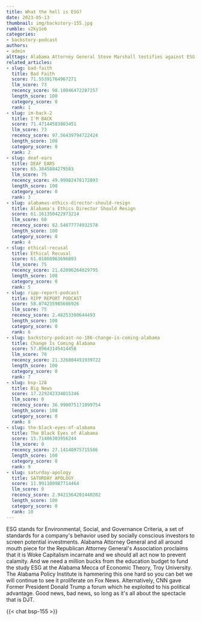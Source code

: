 ```yaml
---
title: What the hell is ESG?
date: 2023-05-13
thumbnail: img/backstory-155.jpg
rumble: v2ky1o6
categories:
- backstory-podcast
authors:
- admin
alttags: Alabama Attorney General Steve Marshall testifies against ESG investing before Congress, per Backstory Podcast
related_articles:
- slug: bad-faith
  title: Bad Faith
  score: 71.55391764967271
  llm_score: 73
  recency_score: 98.10046472287257
  length_score: 100
  category_score: 0
  rank: 1
- slug: im-back-2
  title: I'M BACK
  score: 71.47144583803451
  llm_score: 73
  recency_score: 97.56439794722424
  length_score: 100
  category_score: 0
  rank: 2
- slug: deaf-ears
  title: DEAF EARS
  score: 65.3845884279583
  llm_score: 75
  recency_score: 49.99982478172893
  length_score: 100
  category_score: 0
  rank: 3
- slug: alabamas-ethics-director-should-resign
  title: Alabama's Ethics Director Should Resign
  score: 61.161350422973214
  llm_score: 60
  recency_score: 82.54877774932578
  length_score: 100
  category_score: 0
  rank: 4
- slug: ethical-recusal
  title: Ethical Recusal
  score: 61.01860963696893
  llm_score: 75
  recency_score: 21.62096264029795
  length_score: 100
  category_score: 0
  rank: 5
- slug: ripp-report-podcast
  title: RIPP REPORT PODCAST
  score: 58.074235985606926
  llm_score: 75
  recency_score: 2.48253390644493
  length_score: 100
  category_score: 0
  rank: 6
- slug: backstory-podcast-no-186-change-is-coming-alabama
  title: Change Is Coming Alabama
  score: 57.89643145414458
  llm_score: 70
  recency_score: 21.326804451939722
  length_score: 100
  category_score: 0
  rank: 7
- slug: bsp-128
  title: Big News
  score: 17.229242334015346
  llm_score: 0
  recency_score: 36.990075171099754
  length_score: 100
  category_score: 0
  rank: 8
- slug: the-black-eyes-of-alabama
  title: The Black Eyes of Alabama
  score: 15.71406303956244
  llm_score: 0
  recency_score: 27.14140975715586
  length_score: 100
  category_score: 0
  rank: 9
- slug: saturday-apology
  title: SATURDAY APOLOGY
  score: 11.991100987714464
  llm_score: 0
  recency_score: 2.9421564201440202
  length_score: 100
  category_score: 0
  rank: 10
---
```

ESG stands for Environmental, Social, and Governance Criteria, a set of standards for a company's behavior used by socially conscious investors to screen potential investments. Alabama Attorney General and all around mouth piece for the Republican Attorney General's Association proclaims that it is Woke Capitalism incarnate and we should all act now to prevent calamity. And we need a million bucks from the education budget to fund the study ESG at the Alabama Mecca of Economic Theory, Troy University. The Alabama Policy Institute is hammering this one hard so you can bet we will continue to see it proliferate on Fox News. Alternatively, CNN gave Former President Donald Trump a forum which he exploited to his political advantage. Good news, bad news, so long as it's all about the spectacle that is DJT.

{{< chat bsp-155 >}}